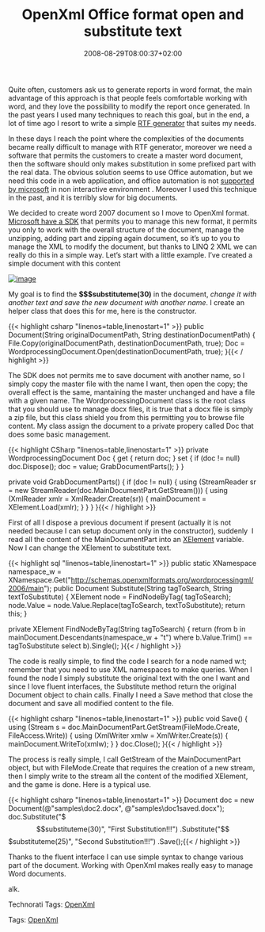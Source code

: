 ﻿---
title: "OpenXml Office format open and substitute text"
description: ""
date: 2008-08-29T08:00:37+02:00
draft: false
tags: [Office]
categories: [Office]
---
Quite often, customers ask us to generate reports in word format, the main advantage of this approach is that people feels comfortable working with word, and they love the possibility to modify the report once generated. In the past years I used many techniques to reach this goal, but in the end, a lot of time ago I resort to write a simple [RTF generator](http://www.codewrecks.com/blog/index.php/2008/07/09/generate-rtf-library-in-net/) that suites my needs.

In these days I reach the point where the complexities of the documents became really difficult to manage with RTF generator, moreover we need a software that permits the customers to create a master word document, then the software should only makes substitution in some prefixed part with the real data. The obvious solution seems to use Office automation, but we need this code in a web application, and office automation is not [supported by microsoft](http://blogs.msdn.com/david.wang/archive/2006/05/11/Office-Automation-and-IIS.aspx) in non interactive environment . Moreover I used this technique in the past, and it is terribly slow for big documents.

We decided to create word 2007 document so I move to OpenXml format. [Microsoft have a SDK](http://www.microsoft.com/downloads/details.aspx?FamilyId=AD0B72FB-4A1D-4C52-BDB5-7DD7E816D046&amp;displaylang=en) that permits you to manage this new format, it permits you only to work with the overall structure of the document, manage the unzipping, adding part and zipping again document, so it’s up to you to manage the XML to modify the document, but thanks to LINQ 2 XML we can really do this in a simple way. Let’s start with a little example. I’ve created a simple document with this content

[![image](http://www.codewrecks.com/blog/wp-content/uploads/2008/08/image-thumb7.png)](http://www.codewrecks.com/blog/wp-content/uploads/2008/08/image6.png)

My goal is to find the **$$$substituteme(30)** in the document, *change it with another text and save the new document with another name*. I create an helper class that does this for me, here is the constructor.

{{< highlight csharp "linenos=table,linenostart=1" >}}
public Document(String originalDocumentPath, String destinationDocumentPath)
{
    File.Copy(originalDocumentPath, destinationDocumentPath, true);
    Doc = WordprocessingDocument.Open(destinationDocumentPath, true);
}{{< / highlight >}}

<!-- Code inserted with Steve Dunn's Windows Live Writer Code Formatter Plugin.  http://dunnhq.com -->

The SDK does not permits me to save document with another name, so I simply copy the master file with the name I want, then open the copy; the overall effect is the same, mantaining the master unchanged and have a file with a given name. The WordprocessingDocument class is the root class that you should use to manage docx files, it is true that a docx file is simply a zip file, but this class shield you from this permitting you to browse file content. My class assign the document to a private propery called Doc that does some basic management.

{{< highlight CSharp "linenos=table,linenostart=1" >}}
private WordprocessingDocument Doc
{
    get { return doc; }
    set
    {
        if (doc != null) doc.Dispose();
        doc = value;
        GrabDocumentParts();
    }
}

private void GrabDocumentParts()
{
    if (doc != null)
    {
        using (StreamReader sr = new StreamReader(doc.MainDocumentPart.GetStream()))
        {
            using (XmlReader xmlr = XmlReader.Create(sr))
            {
                mainDocument = XElement.Load(xmlr);
            }
        }
    }
}{{< / highlight >}}

<!-- Code inserted with Steve Dunn's Windows Live Writer Code Formatter Plugin.  http://dunnhq.com -->

First of all I dispose a previous document if present (actually it is not needed because I can setup document only in the constructor), suddenly  I read all the content of the MainDocumentPart into an [XElement](http://msdn.microsoft.com/en-us/library/system.xml.linq.xelement.aspx) variable. Now I can change the XElement to substitute text.

{{< highlight sql "linenos=table,linenostart=1" >}}
public static XNamespace namespace_w = XNamespace.Get("http://schemas.openxmlformats.org/wordprocessingml/2006/main");
public Document Substitute(String tagToSearch, String textToSubstitute)
{
    XElement node = FindNodeByTag( tagToSearch);
    node.Value = node.Value.Replace(tagToSearch, textToSubstitute);
    return this;
}

private XElement FindNodeByTag(String tagToSearch)
{
    return (from b in mainDocument.Descendants(namespace_w + "t")
            where b.Value.Trim() == tagToSubstitute
            select b).Single();
}{{< / highlight >}}

<!-- Code inserted with Steve Dunn's Windows Live Writer Code Formatter Plugin.  http://dunnhq.com -->

The code is really simple, to find the code I search for a node named w:t; remember that you need to use XML namespaces to make queries. When I found the node I simply substitute the original text with the one I want and since I love fluent interfaces, the Substitute method return the original Document object to chain calls. Finally I need a Save method that close the document and save all modified content to the file.

{{< highlight csharp "linenos=table,linenostart=1" >}}
public void Save()
{
    using (Stream s = doc.MainDocumentPart.GetStream(FileMode.Create, FileAccess.Write))
    {
        using (XmlWriter xmlw = XmlWriter.Create(s))
        {
            mainDocument.WriteTo(xmlw);
        }
    }
    doc.Close();
}{{< / highlight >}}

<!-- Code inserted with Steve Dunn's Windows Live Writer Code Formatter Plugin.  http://dunnhq.com -->

The process is really simple, I call GetStream of the MainDocumentPart object, but with FileMode.Create that requires the creation of a new stream, then I simply write to the stream all the content of the modified XElement, and the game is done. Here is a typical use.

{{< highlight csharp "linenos=table,linenostart=1" >}}
Document doc = new Document(@"samples\doc2.docx", @"samples\doc1saved.docx");
doc.Substitute("$$$substituteme(30)", "First Substitution!!!")
   .Substitute("$$$substituteme(25)", "Second Substitution!!!")
   .Save();{{< / highlight >}}

<!-- Code inserted with Steve Dunn's Windows Live Writer Code Formatter Plugin.  http://dunnhq.com -->

Thanks to the fluent interface I can use simple syntax to change various part of the document. Working with OpenXml makes really easy to manage Word documents.

alk.

Technorati Tags: [OpenXml](http://technorati.com/tags/OpenXml)

Tags: [OpenXml](http://technorati.com/tag/OpenXml)

<!--dotnetkickit-->
